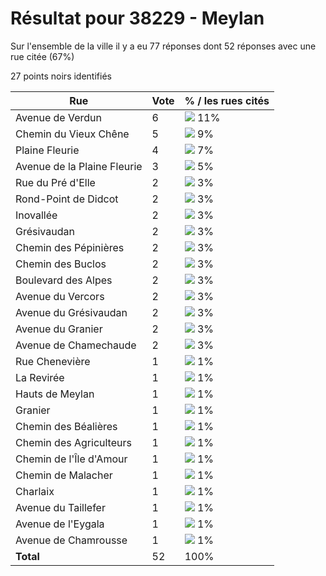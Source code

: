# Résultat pour 38229 - Meylan

Sur l'ensemble de la ville il y a eu 77 réponses dont 52 réponses avec une rue citée (67%)

27 points noirs identifiés

| Rue | Vote | % / les rues cités|
|-----|------|-------------------|
| Avenue de Verdun | 6 | <img src="../../img/bar_11.gif" />&nbsp;11%|
| Chemin du Vieux Chêne | 5 | <img src="../../img/bar_9.gif" />&nbsp;9%|
| Plaine Fleurie | 4 | <img src="../../img/bar_7.gif" />&nbsp;7%|
| Avenue de la Plaine Fleurie | 3 | <img src="../../img/bar_5.gif" />&nbsp;5%|
| Rue du Pré d'Elle | 2 | <img src="../../img/bar_3.gif" />&nbsp;3%|
| Rond-Point de Didcot | 2 | <img src="../../img/bar_3.gif" />&nbsp;3%|
| Inovallée | 2 | <img src="../../img/bar_3.gif" />&nbsp;3%|
| Grésivaudan | 2 | <img src="../../img/bar_3.gif" />&nbsp;3%|
| Chemin des Pépinières | 2 | <img src="../../img/bar_3.gif" />&nbsp;3%|
| Chemin des Buclos | 2 | <img src="../../img/bar_3.gif" />&nbsp;3%|
| Boulevard des Alpes | 2 | <img src="../../img/bar_3.gif" />&nbsp;3%|
| Avenue du Vercors | 2 | <img src="../../img/bar_3.gif" />&nbsp;3%|
| Avenue du Grésivaudan | 2 | <img src="../../img/bar_3.gif" />&nbsp;3%|
| Avenue du Granier | 2 | <img src="../../img/bar_3.gif" />&nbsp;3%|
| Avenue de Chamechaude | 2 | <img src="../../img/bar_3.gif" />&nbsp;3%|
| Rue Chenevière | 1 | <img src="../../img/bar_1.gif" />&nbsp;1%|
| La Revirée | 1 | <img src="../../img/bar_1.gif" />&nbsp;1%|
| Hauts de Meylan | 1 | <img src="../../img/bar_1.gif" />&nbsp;1%|
| Granier | 1 | <img src="../../img/bar_1.gif" />&nbsp;1%|
| Chemin des Béalières | 1 | <img src="../../img/bar_1.gif" />&nbsp;1%|
| Chemin des Agriculteurs | 1 | <img src="../../img/bar_1.gif" />&nbsp;1%|
| Chemin de l'Île d'Amour | 1 | <img src="../../img/bar_1.gif" />&nbsp;1%|
| Chemin de Malacher | 1 | <img src="../../img/bar_1.gif" />&nbsp;1%|
| Charlaix | 1 | <img src="../../img/bar_1.gif" />&nbsp;1%|
| Avenue du Taillefer | 1 | <img src="../../img/bar_1.gif" />&nbsp;1%|
| Avenue de l'Eygala | 1 | <img src="../../img/bar_1.gif" />&nbsp;1%|
| Avenue de Chamrousse | 1 | <img src="../../img/bar_1.gif" />&nbsp;1%|
| **Total** | 52 | 100%|
